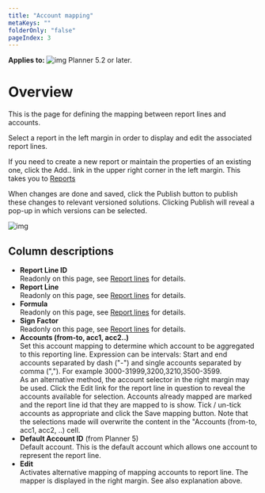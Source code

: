 ```yaml
---
title: "Account mapping"
metaKeys: ""
folderOnly: "false"
pageIndex: 3
---
```


**Applies to:** ![img](https://profitbasedocs.blob.core.windows.net/icons/yes-icon.png) Planner 5.2 or later.

# Overview
This is the page for defining the mapping between report lines and accounts.

Select a report in the left margin in order to display and edit the associated report lines.  

If you need to create a new report or maintain the properties of an existing one, click the Add.. link in the upper right corner in the left margin. This takes you to [Reports](reports.md)

When changes are done and saved, click the Publish button to publish these changes to relevant versioned solutions. Clicking Publish will reveal a pop-up in which versions can be selected.
<br/>

![img](https://profitbasedocs.blob.core.windows.net/enduserhelp/images/AccountMapping.JPG)

## Column descriptions

- **Report Line ID**<br/>
Readonly on this page, see [Report lines](report-lines.md) for details.
- **Report Line**<br/>
Readonly on this page, see [Report lines](report-lines.md) for details.
- **Formula**<br/>
Readonly on this page, see [Report lines](report-lines.md) for details.
- **Sign Factor**<br/>
Readonly on this page, see [Report lines](report-lines.md) for details.
- **Accounts (from-to, acc1, acc2..)**<br/>
Set this account mapping to determine which account to be aggregated to this reporting line. Expression can be intervals: Start and end accounts separated by dash ("-") and single accounts separated by comma (","). For example 3000-31999,3200,3210,3500-3599.<br/>
As an alternative method, the account selector in the right margin may be used. Click the Edit link for the report line in question to reveal the accounts available for selection. Accounts already mapped are marked and the report line id that they are mapped to is show. Tick / un-tick accounts as appropriate and click the Save mapping button. Note that the selections made will overwrite the content in the "Accounts (from-to, acc1, acc2, ..) cell. 
- **Default Account ID** (from Planner 5)<br/>
Default account. This is the default account which allows one account to represent the report line. <br/>
- **Edit**<br/>
Activates alternative mapping of mapping accounts to report line. The mapper is displayed in the right margin. See also explanation above.